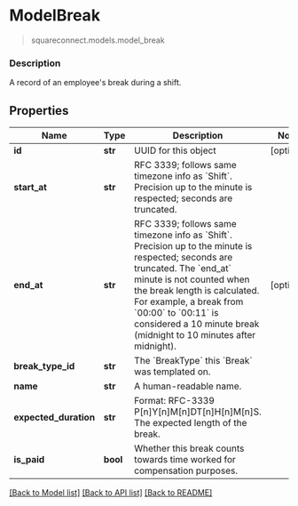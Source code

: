 # ModelBreak
> squareconnect.models.model_break

### Description

A record of an employee's break during a shift.

## Properties
Name | Type | Description | Notes
------------ | ------------- | ------------- | -------------
**id** | **str** | UUID for this object | [optional] 
**start_at** | **str** | RFC 3339; follows same timezone info as &#x60;Shift&#x60;. Precision up to the minute is respected; seconds are truncated. | 
**end_at** | **str** | RFC 3339; follows same timezone info as &#x60;Shift&#x60;. Precision up to the minute is respected; seconds are truncated. The &#x60;end_at&#x60; minute is not counted when the break length is calculated. For example, a break from &#x60;00:00&#x60; to &#x60;00:11&#x60;  is considered a 10 minute break (midnight to 10 minutes after midnight). | [optional] 
**break_type_id** | **str** | The &#x60;BreakType&#x60; this &#x60;Break&#x60; was templated on. | 
**name** | **str** | A human-readable name. | 
**expected_duration** | **str** | Format: RFC-3339 P[n]Y[n]M[n]DT[n]H[n]M[n]S. The expected length of the break. | 
**is_paid** | **bool** | Whether this break counts towards time worked for compensation purposes. | 

[[Back to Model list]](../README.md#documentation-for-models) [[Back to API list]](../README.md#documentation-for-api-endpoints) [[Back to README]](../README.md)


